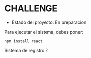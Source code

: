 <h1>  CHALLENGE  </h1>

- Estado del proyecto: En preparacion

Para ejecutar el sistema, debes poner:

```npm install react ``` 

Sistema de registro 2
